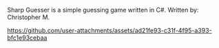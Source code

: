 Sharp Guesser is a simple guessing game written in C#.
Written by: Christopher M.



https://github.com/user-attachments/assets/ad21fe93-c31f-4f95-a393-bfc1e93cebaa



